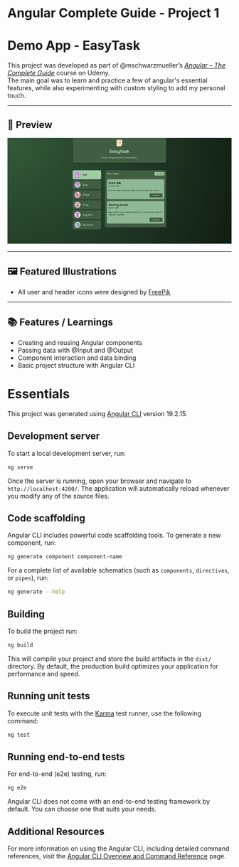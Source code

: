 # Angular Complete Guide - Project 1
# Demo App - EasyTask

This project was developed as part of @mschwarzmueller’s [*Angular – The Complete Guide*](https://www.udemy.com/course/the-complete-guide-to-angular-2/) course on Udemy.  
The main goal was to learn and practice a few of angular's essential features, while also experimenting with custom styling to add my personal touch.  

---

## 📸 Preview

![App Screenshot](ACG%20-%20Project%201%20-%20Preview.png)

---

## 🖼️ Featured Illustrations

- All user and header icons were designed by [FreePik](https://www.typescriptlang.org/)

---

## 📚 Features / Learnings

- Creating and reusing Angular components
- Passing data with @Input and @Output
- Component interaction and data binding
- Basic project structure with Angular CLI


# Essentials

This project was generated using [Angular CLI](https://github.com/angular/angular-cli) version 19.2.15.

## Development server

To start a local development server, run:

```bash
ng serve
```

Once the server is running, open your browser and navigate to `http://localhost:4200/`. The application will automatically reload whenever you modify any of the source files.

## Code scaffolding

Angular CLI includes powerful code scaffolding tools. To generate a new component, run:

```bash
ng generate component component-name
```

For a complete list of available schematics (such as `components`, `directives`, or `pipes`), run:

```bash
ng generate --help
```

## Building

To build the project run:

```bash
ng build
```

This will compile your project and store the build artifacts in the `dist/` directory. By default, the production build optimizes your application for performance and speed.

## Running unit tests

To execute unit tests with the [Karma](https://karma-runner.github.io) test runner, use the following command:

```bash
ng test
```

## Running end-to-end tests

For end-to-end (e2e) testing, run:

```bash
ng e2e
```

Angular CLI does not come with an end-to-end testing framework by default. You can choose one that suits your needs.

## Additional Resources

For more information on using the Angular CLI, including detailed command references, visit the [Angular CLI Overview and Command Reference](https://angular.dev/tools/cli) page.
